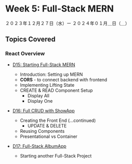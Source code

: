 # Week 5: Full-Stack MERN

２０２３年１２月２７日（水）ー ２０２４年０１月＿日（＿）

## Topics Covered

### React Overview

- [D15: Starting Full-Stack MERN](Lecture-Code/D15-Starting_FullStack_MERN/)
    - Introduction: Setting up MERN
    - **CORS** - to connect backend with frontend
    - Implementing Lifting State
    - CREATE & READ Component Setup
        - Display All
        - Display One

- [D16: Full CRUD with ShowApp](Lecture-Code/D16-Full_CRUD_ShowApp/)
    - Creating the Front End (...continued)
        - UPDATE & DELETE
    - Reusing Components
    - Presentational vs Container

- [D17: Full-Stack AlbumApp](Lecture-Code/D17-FullStack_AlbumApp/)
    - Starting another Full-Stack Project
<!--

- [D18: CRUD in React, Part III](Lecture-Code/D18-CRUD_in_React_III/)
    - Reusing Components
    - Presentational vs Container
-->